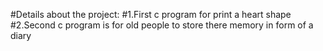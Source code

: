 #Details about the project:
#1.First c program for print a heart shape
#2.Second c program is for old people to store there memory in form of a diary
